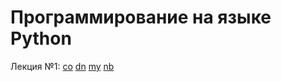 # Программирование на языке Python

Лекция №1:
[co](https://colab.research.google.com/github/true-grue/kispython/blob/main/lect1.ipynb)
[dn](https://beta.deepnote.org/launch?template=python_3.6&url=https://github.com/true-grue/kispython/blob/main/lect1.ipynb)
[my](https://mybinder.org/v2/gh/true-grue/kispython/blob/main/lect1.ipynb)
[nb](https://nbviewer.jupyter.org/github/true-grue/kispython/blob/main/lect1.ipynb)
